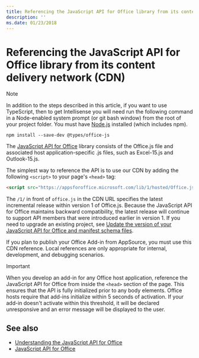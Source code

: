 ```yaml
---
title: Referencing the JavaScript API for Office library from its content delivery network (CDN)
description: ''
ms.date: 01/23/2018
---
```



# Referencing the JavaScript API for Office library from its content delivery network (CDN)

> [!NOTE]
> In addition to the steps described in this article, if you want to use TypeScript, then to get Intellisense you will need run the following command in a Node-enabled system prompt (or git bash window) from the root of your project folder. You must have [Node.js](https://nodejs.org) installed (which includes npm).
> 
> ```
> npm install --save-dev @types/office-js
> ```

The [JavaScript API for Office](https://docs.microsoft.com/javascript/office/javascript-api-for-office?view=office-js) library consists of the Office.js file and associated host application-specific .js files, such as Excel-15.js and Outlook-15.js. 


The simplest way to reference the API is to use our CDN by adding the following `<script>` to your page's `<head>` tag:  

```html
<script src="https://appsforoffice.microsoft.com/lib/1/hosted/Office.js" type="text/javascript"></script>
```

The  `/1/` in front of `office.js` in the CDN URL specifies the latest incremental release within version 1 of Office.js. Because the JavaScript API for Office maintains backward compatibility, the latest release will continue to support API members that were introduced earlier in version 1. If you need to upgrade an existing project, see [Update the version of your JavaScript API for Office and manifest schema files](update-your-javascript-api-for-office-and-manifest-schema-version.md). 

If you plan to publish your Office Add-in from AppSource, you must use this CDN reference. Local references are only appropriate for internal, development, and debugging scenarios.

> [!IMPORTANT]
>  When you develop an add-in for any Office host application, reference the JavaScript API for Office from inside the `<head>` section of the page. This ensures that the API is fully initialized prior to any body elements. Office hosts require that add-ins initialize within 5 seconds of activation. If your add-in doesn't activate within this threshold, it will be declared unresponsive and an error message will be displayed to the user.       

## See also

- [Understanding the JavaScript API for Office](understanding-the-javascript-api-for-office.md)    
- [JavaScript API for Office](https://docs.microsoft.com/javascript/office/javascript-api-for-office?view=office-js)
    
